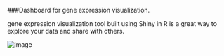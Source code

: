 
###Dashboard for gene expression visualization.

gene expression visualization tool built using Shiny in R is a great way to explore your data and share with others.


![image](https://user-images.githubusercontent.com/74066072/217255458-017851de-0f3a-4c45-bff4-47f9dfcd7344.png)

